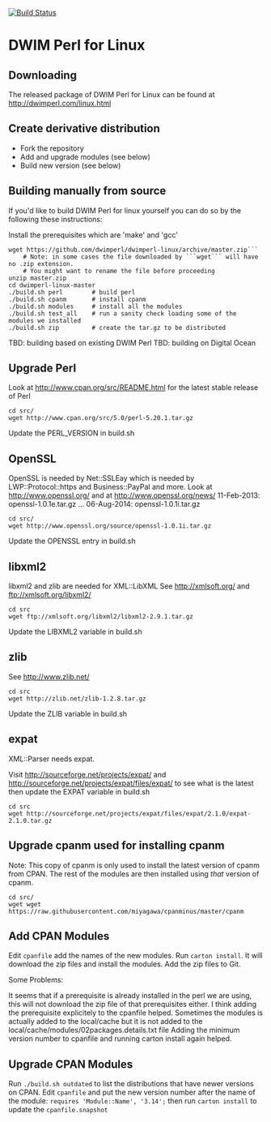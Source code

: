 [![Build Status](https://travis-ci.org/dwimperl/dwimperl-linux.png)](https://travis-ci.org/dwimperl/dwimperl-linux)


DWIM Perl for Linux
====================

Downloading
-----------

The released package of DWIM Perl for Linux can be found at http://dwimperl.com/linux.html

Create derivative distribution
------------------------------

* Fork the repository
* Add and upgrade modules (see below)
* Build new version (see below)


Building manually from source
------------------------------

If you'd like to build DWIM Perl for linux yourself you can do so by the following these instructions:

Install the prerequisites which are 'make' and 'gcc'

```
wget https://github.com/dwimperl/dwimperl-linux/archive/master.zip```
    # Note: in some cases the file downloaded by ```wget``` will have no .zip extension.
    # You might want to rename the file before proceeding
unzip master.zip
cd dwimperl-linux-master
./build.sh perl        # build perl
./build.sh cpanm       # install cpanm
./build.sh modules     # install all the modules
./build.sh test_all    # run a sanity check loading some of the modules we installed
./build.sh zip         # create the tar.gz to be distributed
```

TBD: building based on existing DWIM Perl
TBD: building on Digital Ocean



Upgrade Perl
-------------

Look at http://www.cpan.org/src/README.html for the latest stable release of Perl

```
cd src/
wget http://www.cpan.org/src/5.0/perl-5.20.1.tar.gz
```

Update the PERL_VERSION in build.sh

OpenSSL
-------

OpenSSL is needed by Net::SSLEay which is needed by LWP::Protocol::https
and Business::PayPal and more.
Look at http://www.openssl.org/  and at http://www.openssl.org/news/
11-Feb-2013:	openssl-1.0.1e.tar.gz
...
06-Aug-2014:    openssl-1.0.1i.tar.gz

```
cd src/
wget http://www.openssl.org/source/openssl-1.0.1i.tar.gz
```

Update the OPENSSL entry in build.sh


libxml2
-------

libxml2 and zlib are needed for XML::LibXML
See http://xmlsoft.org/ and ftp://xmlsoft.org/libxml2/

```
cd src
wget ftp://xmlsoft.org/libxml2/libxml2-2.9.1.tar.gz
```

Update the LIBXML2 variable in build.sh


zlib
-----

See http://www.zlib.net/

```
cd src
wget http://zlib.net/zlib-1.2.8.tar.gz
```

Update the ZLIB variable in build.sh


expat
-----

XML::Parser needs expat.

Visit http://sourceforge.net/projects/expat/
and http://sourceforge.net/projects/expat/files/expat/ to see what is the latest then update
the EXPAT variable in build.sh

```
cd src
wget http://sourceforge.net/projects/expat/files/expat/2.1.0/expat-2.1.0.tar.gz
```


Upgrade cpanm used for installing cpanm
---------------------------------------

Note: This copy of cpanm is only used to install the latest version of cpanm from CPAN.
The rest of the modules are then installed using *that* version of cpanm.

```
cd src/
wget wget https://raw.githubusercontent.com/miyagawa/cpanminus/master/cpanm
```

Add CPAN Modules
----------------

Edit ```cpanfile``` add the names of the new modules.
Run ```carton install```. It will download the zip files and install the modules.
Add the zip files to Git.

Some Problems:

It seems that if a prerequisite is already installed in the perl we are using,
this will not download the zip file of that prerequisites either. I think adding the prerequisite
explicitely to the cpanfile helped.
Sometimes the modules is actually added to the local/cache but it is not added to the
local/cache/modules/02packages.details.txt file
Adding the minimum version number to cpanfile and running carton install again helped.

Upgrade CPAN Modules
---------------------

Run ```./build.sh outdated``` to list the distributions that have newer versions on CPAN.
Edit ```cpanfile``` and put the new version number after the name of the module:
```requires 'Module::Name', '3.14';```
then run ```carton install``` to update the ```cpanfile.snapshot```


